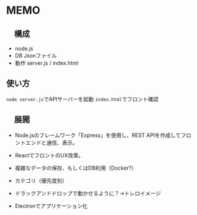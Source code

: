 # MEMO
## 　構成
- node.js
- DB Jsonファイル
- 動作 server.js / index.html

## 使い方
`node server.js`でAPIサーバーを起動
`index.html`でフロント確認

## 　展開
- Node.jsのフレームワーク「Express」を使用し、REST APIを作成してフロントエンドと通信、表示。
- ReactでフロントのUX改善。
- 複雑なデータの保存、もしくはDB利用（Docker?）

- カテゴリ（優先度別）
- ドラックアンドドロップで動かせるように？→トレロイメージ
- Electronでアプリケーション化